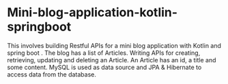 # Mini-blog-application-kotlin-springboot
This involves building Restful APIs for a mini blog application with Kotlin and spring boot . 
The blog has a list of Articles. Writing APIs for creating, retrieving, updating and deleting an Article.
An Article has an id, a title and some content.
MySQL is used as data source and JPA & Hibernate to access data from the database.
